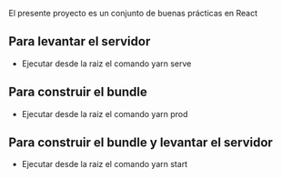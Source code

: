 El presente proyecto es un conjunto de buenas prácticas en React

## Para levantar el servidor
- Ejecutar desde la raiz el comando yarn serve

## Para construir el bundle
- Ejecutar desde la raiz el comando yarn prod

## Para construir el bundle y levantar el servidor
- Ejecutar desde la raiz el comando yarn start
